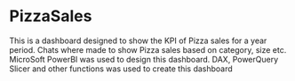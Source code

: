 # PizzaSales

This is a dashboard designed to show the KPI of Pizza sales for a year period. Chats where made to show Pizza sales based on category, size etc. 
MicroSoft PowerBI was used to design this dashboard. DAX, PowerQuery Slicer and other functions was used to create this dashboard
